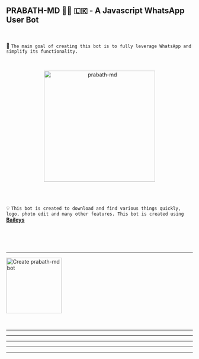 <br>

## PRABATH-MD 👨‍💻 🇱🇰 - A Javascript WhatsApp User Bot

<br>

🔮 `The main goal of creating this bot is to fully leverage WhatsApp and simplify its functionality.`

<br>
 
  <p align="center">  
  <a href="https://telegra.ph/file/1743544c222ffd613c219.jpg">
    <img alt="prabath-md" height="300" src="https://telegra.ph/file/1743544c222ffd613c219.jpg">
    
  
  </a>
</p>  


<br>
<br>

💡 `This bot is created to download and find various things quickly, logo, photo edit and many other features. This bot is created using` **[Baileys](https://github.com/WhiskeySockets/Baileys)**


<br>
<br>

<br>

---

<a href="https://dashboard.heroku.com/new?button-url=https://github.com/cheekydavy/juni&template=https://github.com/cheekydavy/juni.git"><img src="https://img.shields.io/badge/DEPLOY-greeen" alt="Create prabath-md bot" width="150"></a>

<br>



 ---
 


---


---


---

---

